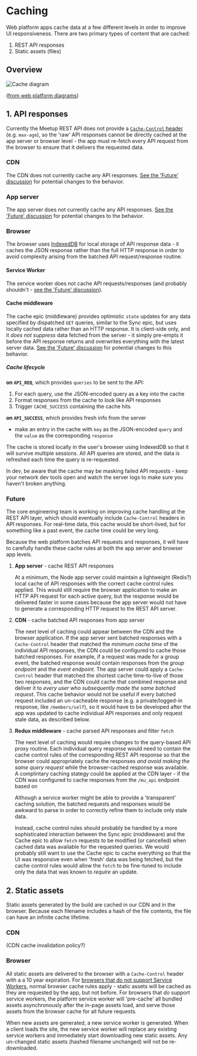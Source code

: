 # Caching

Web platform apps cache data at a few different levels in order to improve UI
responsiveness. There are two primary types of content that are cached:

1. REST API responses
2. Static assets (files)

## Overview

![Cache diagram](https://user-images.githubusercontent.com/1885153/27892985-d75546fe-6256-11e7-8272-66252caa5c85.png)

([from web platform diagrams](https://docs.google.com/presentation/d/1c8jf8UtGa81Ay4oqlbHfoP4Ile2VkiRVrCMVag6cRBQ/#slide=id.g1f921bb8da_0_0))

## 1. API responses

Currently the Meetup REST API does not provide a
[`Cache-Control` header](https://developer.mozilla.org/en-US/docs/Web/HTTP/Headers/Cache-Control)
(e.g. `max-age`), so the 'raw' API responses cannot be directly cached at the
app server or browser level - the app must re-fetch every API request from the 
browser to ensure that it delivers the requested data.

### CDN

The CDN does not currently cache any API responses. [See the 'Future'
discussion](#future) for potential changes to the behavior.

### App server

The app server does not currently cache any API responses. [See the 'Future' 
discussion](#future) for potential changes to the behavior.

### Browser

The browser uses
[IndexedDB](https://developer.mozilla.org/en/docs/Web/API/IndexedDB_API) for
local storage of API response data - it caches the JSON response rather than the
full HTTP response in order to avoid complexity arising from the batched API
request/response routine.

#### Service Worker

The service worker does not cache API requests/responses (and probably
shouldn't - [see the 'Future' discussion](#future)).

#### Cache middleware

The cache epic (middleware) provides optimistic `state` updates for any data
specified by dispatched `GET` queries, similar to the Sync epic, but uses
locally cached data rather than an HTTP response. It is client-side only, and it
*does not suppress* data fetched from the server - it simply pre-empts it before
the API response returns and overwrites everything with the latest server data.
[See the 'Future' discussion](#future) for potential changes to this behavior.

##### Cache lifecycle

**on `API_REQ`**, which provides `queries` to be sent to the API:

1. For each query, use the JSON-encoded query as a key into the cache
2. Format responses from the cache to look like API responses
3. Trigger `CACHE_SUCCESS` containing the cache hits

**on `API_SUCCESS`**,  which provides fresh info from the server

- make an entry in the cache with `key` as the JSON-encoded `query` and
	the `value` as the corresponding `response`

The cache is stored locally in the user's browser using IndexedDB so that it
will survive multiple sessions. All API queries are stored, and the data is
refreshed each time the query is re-requested.

In dev, be aware that the cache may be masking failed API requests - keep your
network dev tools open and watch the server logs to make sure you haven't broken
anything.

### Future

The core engineering team is working on improving cache handling at the REST API
layer, which should eventually include `Cache-Control` headers in API responses.
For real-time data, this cache would be short-lived, but for something like a
past event, the cache time could be very long.

Because the web platform batches API requests and responses, it will have to
carefully handle these cache rules at both the app server and browser app
levels.

1. **App server** - cache REST API responses

    At a minimum, the Node app server could maintain a lightweight (Redis?) local
cache of API responses with the correct cache control rules applied. This would
still require the browser application to make an HTTP API request for each
active query, but the response would be delivered faster in some cases because
the app server would not have to generate a corresponding HTTP request to the
REST API server.

2. **CDN** - cache batched API responses from app server

    The next level of caching could appear between the CDN and the browser
application. If the app server sent batched responses with a `Cache-Control`
header that matched the _minimum cache time_ of the individual API responses,
the CDN could be configured to cache those batched responses. For example, if
a request was made for a group event, the batched response would contain
responses from the _group endpoint_ and the _event endpoint_. The app server
could apply a `Cache-Control` header that matched the shortest cache
time-to-live of those two responses, and the CDN could cache that combined
response and deliver it to _every user who subsequently made the same batched
request_. This cache behavior would not be useful if every batched request
included an un-cacheable response (e.g. a private/logged-in response, like 
`/members/self`), so it would have to be developed after the app was updated to
cache individual API responses and only request stale data, as described below.

3. **Redux middleware** - cache parsed API responses and filter `fetch`

    The next level of caching would require changes to the query-based API proxy
routine. Each individual query response would need to contain the cache control
rules of the corresponding REST API response so that the browser could
appropriately cache the responses _and avoid making the same query request_
while the browser-cached response was available. A complintary caching stategy
could be applied at the CDN layer - if the CDN was configured to cache responses
from the `/mu_api` endpoint based on

    Although a service worker might be able to provide a 'transparent' caching
solution, the batched requests and responses would be awkward to parse in order
to correctly refine them to include only stale data.

    Instead, cache control rules should probably be handled by a more sophisticated 
interaction between the Sync epic (middleware) and the Cache epic
to allow `fetch` requests to be modified (or cancelled) when cached data was
available for the requested queries. We would probably still want to use the
Cache epic to cache everything so that the UI was responsive even when 'fresh'
data was being fetched, but the cache control rules would allow the `fetch` to
be fine-tuned to include only the data that was known to _require_ an update.

## 2. Static assets

Static assets generated by the build are cached in our CDN and in the browser.
Because each filename includes a hash of the file contents, the file can have an
infinite cache lifetime.

### CDN

(CDN cache invalidation policy?)

### Browser

All static assets are delivered to the browser with a `Cache-Control` header
with a a 10 year expiration. For
[browsers that do not support Service Workers](https://jakearchibald.github.io/isserviceworkerready/),
normal browser cache rules apply - static assets will be cached as they are
requested by the app, but not before. For browsers that _do_ support service
workers, the platform service worker will 'pre-cache' all bundled assets
asynchronously after the in-page assets load, and serve those assets from the
browser cache for all future requests.

When new assets are generated, a new service worker is generated. When a client
loads the site, the new service worker will replace any existing service workers
and immediately start downloading new static assets. Any un-changed static
assets (hashed filename unchanged) will not be re-downloaded.
